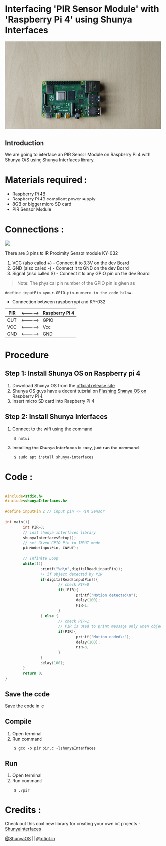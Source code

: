 # Interfacing 'PIR Sensor Module' with 'Raspberry Pi 4' using Shunya Interfaces


![](images/rpi4.jpg)


## Introduction

We are going to interface an PIR Sensor Module on Raspberry Pi 4 
with Shunya O/S using Shunya Interfaces library.


# Materials required :
- Raspberry Pi 4B
- Raspberry Pi 4B compliant power supply
- 8GB or bigger micro SD card
- PIR Sensor Module


# Connections :
![](images/-connections.jpg)

There are 3 pins to IR Proximity Sensor module KY-032
1. VCC (also called +) - Connect it to 3.3V on the dev Board
2. GND (also called -) - Connect it to GND on the dev Board
3. Signal (also called S) - Connect it to any GPIO pin on the dev Board

> Note: The physical pin number of the GPIO pin is given as
```
#define inputPin <your-GPIO-pin-number> in the code below.
```

- Connection between raspberrypi and KY-032 

| PIR     | <-----> | Raspberry Pi 4 |
| ------  | -----   |------- |
| OUT     | <-----> | GPIO |
| VCC     | <-----> | Vcc |
| GND     | <-----> | GND |


# Procedure 

## Step 1: Install Shunya OS on Raspberry pi 4
1. Download Shunya OS from the [official release site](http://shunyaos.org/beta-release/)
2. Shunya OS guys have a decent tutorial on [Flashing Shunya OS on Raspberry Pi 4.](http://docs.shunyaos.org/boards/Raspberry-Pi-4.ht)
3. Insert micro SD card into Raspberry Pi 4


## Step 2: Install Shunya Interfaces
1. Connect to the wifi using the command
```
    $ nmtui
```
2. Installing the Shunya Interfaces is easy, just run the command  
```
    $ sudo apt install shunya-interfaces
```

# Code :

```c

#include<stdio.h>
#include<shunyaInterfaces.h>

#define inputPin 2 // input pin -> PIR Sensor

int main(){
        int PIR=0;
        // init shunya interfaces library
        shunyaInterfacesSetup();
        // set Given GPIO Pin to INPUT mode
        pinMode(inputPin, INPUT);

        // Infinite Loop
        while(1){
                printf("%d\n",digitalRead(inputPin));
                // if object detected by PIR
                if(digitalRead(inputPin)){
                        // check PIR=0
                        if(!PIR){
                                printf("Motion detected\n");
                                delay(100);
                                PIR=1;	
                        }
                } else {
                        // check PIR=1
                        // PIR is used to print message only when object detected till object vanished and not for other cases
                        if(PIR){
                                printf("Motion ended\n");
                                delay(100);
                                PIR=0;
                        }
                }
                delay(100);
        }
        return 0;
}
```

## Save the code
Save the code in .c


## Compile
1. Open terminal
2. Run command 

```
    $ gcc -o pir pir.c -lshunyaInterfaces
```

## Run 
1. Open terminal 
2. Run command

```
    $ ./pir
```

# Credits :

Check out this cool new library for creating your own iot projects - [Shunyainterfaces](https://github.com/shunyaos/Shunya-Interfaces)

[@ShunyaOS](http://shunyaos.org/) || [@iotiot.in](http://iotiot.in/)
